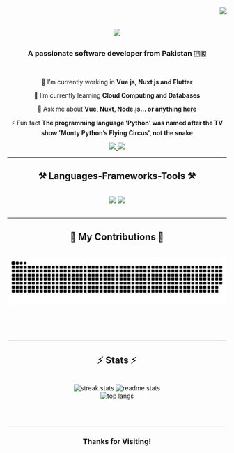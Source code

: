 <img align="right" src="https://visitor-badge.laobi.icu/badge?page_id=awais019.awais019" />

<h1 align="center">
    <img src="https://readme-typing-svg.herokuapp.com/?font=Lato&size=35&weight=700&&center=true&vCenter=true&width=500&height=70&duration=4000&lines=Hi+There!+👋;+I'm+Muhammad+Awais!;" />
</h1>

<h3 align="center">A passionate software developer from Pakistan 🇵🇰</h3>

<br/>

<div align="center">
 
 🔭 I’m currently working in **Vue js, Nuxt js and Flutter**
 
 🌱 I’m currently learning **Cloud Computing and Databases**

💬 Ask me about **Vue, Nuxt, Node.js... or anything [here](https://github.com/awais019/awais019/issues)**

⚡ Fun fact **The programming language 'Python' was named after the TV show 'Monty Python’s Flying Circus', not the snake**

 </div>

  
<div align="center"> 
  <a href="mailto:muhammad.awais.20024@gmail.com">
    <img src="https://img.shields.io/badge/Gmail-333333?style=for-the-badge&logo=gmail&logoColor=red" />
  </a>
  <a href="https://www.linkedin.com/in/awais-awi/" target="_blank">
    <img src="https://img.shields.io/badge/LinkedIn-0077B5?style=for-the-badge&logo=linkedin&logoColor=white" />
  </a>
</div>

 <hr/>
 
<h2 align="center">⚒️ Languages-Frameworks-Tools ⚒️</h2>
<br/>
<div align="center">
    <img src="https://skillicons.dev/icons?i=vue,nuxt,html,css,vscode,linux,github,figma,tailwind,git,flutter,dart" />
    <img src="https://skillicons.dev/icons?i=nodejs,python,javascript,typescript,express,firebase,mongodb,postgresql,mysql,django,docker" /><br>
</div>

<br/>
<hr/>

<div align="center">
  <h2>🐍 My Contributions 🐍</h2>
  <br>
  <img alt="snake eating my contributions" src="https://raw.githubusercontent.com/awais019/awais019/output/github-contribution-grid-snake.svg" />
  
  <br/><br/><br/>
</div>

<hr/>
<h2 align="center">⚡ Stats ⚡</h2>
<br>
<div align=center>
  <img width=390 src="https://github-readme-streak-stats-salesp07.vercel.app/?user=awais019&count_private=true&theme=react&border_radius=10" alt="streak stats"/>
  <img width=390 src="https://github-readme-stats-salesp07.vercel.app/api?username=awais019&count_private=true&show_icons=true&theme=react&rank_icon=github&border_radius=10" alt="readme stats" />
  <br/>
  <img width=325 align="center" src="https://github-readme-stats-salesp07.vercel.app/api/top-langs/?username=awais019&hide=HTML&langs_count=8&layout=compact&theme=react&border_radius=10&size_weight=0.5&count_weight=0.5&exclude_repo=github-readme-stats" alt="top langs" />
</div>

<br/><br/>

<hr/>

<h3 align="center">
    Thanks for Visiting!
</h3>
